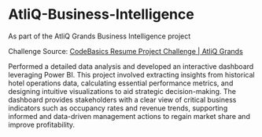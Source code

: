 # AtliQ-Business-Intelligence


As part of the AtliQ Grands Business Intelligence project 


Challenge Source: [CodeBasics Resume Project Challenge | AtliQ Grands](https://codebasics.io/challenges/codebasics-resume-project-challenge/5)

Performed a detailed data analysis and developed an interactive dashboard leveraging Power BI. This project involved extracting insights from historical hotel operations data, calculating essential performance metrics, and designing intuitive visualizations to aid strategic decision-making. The dashboard provides stakeholders with a clear view of critical business indicators such as occupancy rates and revenue trends, supporting informed and data-driven management actions to regain market share and improve profitability.
